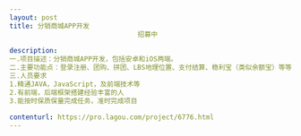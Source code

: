 ```yaml
---                
layout: post       
title: 分销商城APP开发
                                招募中
           
description: 
一.项目描述：分销商城APP开发，包括安卓和iOS两端。
二.主要功能点：登录注册、团购、拼团、LBS地理位置、支付结算、稳利宝（类似余额宝）等等
三.人员要求
1.精通JAVA，JavaScript，及前端技术等
2.有前端，后端框架搭建经验丰富的人
3.能按时保质保量完成任务，准时完成项目
     
contenturl: https://pro.lagou.com/project/6776.html      
---                 
```

